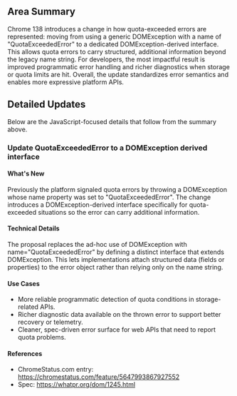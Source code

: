 ## Area Summary

Chrome 138 introduces a change in how quota-exceeded errors are represented: moving from using a generic DOMException with a name of "QuotaExceededError" to a dedicated DOMException-derived interface. This allows quota errors to carry structured, additional information beyond the legacy name string. For developers, the most impactful result is improved programmatic error handling and richer diagnostics when storage or quota limits are hit. Overall, the update standardizes error semantics and enables more expressive platform APIs.

## Detailed Updates

Below are the JavaScript-focused details that follow from the summary above.

### Update QuotaExceededError to a DOMException derived interface

#### What's New
Previously the platform signaled quota errors by throwing a DOMException whose name property was set to "QuotaExceededError". The change introduces a DOMException-derived interface specifically for quota-exceeded situations so the error can carry additional information.

#### Technical Details
The proposal replaces the ad-hoc use of DOMException with name="QuotaExceededError" by defining a distinct interface that extends DOMException. This lets implementations attach structured data (fields or properties) to the error object rather than relying only on the name string.

#### Use Cases
- More reliable programmatic detection of quota conditions in storage-related APIs.
- Richer diagnostic data available on the thrown error to support better recovery or telemetry.
- Cleaner, spec-driven error surface for web APIs that need to report quota problems.

#### References
- ChromeStatus.com entry: https://chromestatus.com/feature/5647993867927552  
- Spec: https://whatpr.org/dom/1245.html